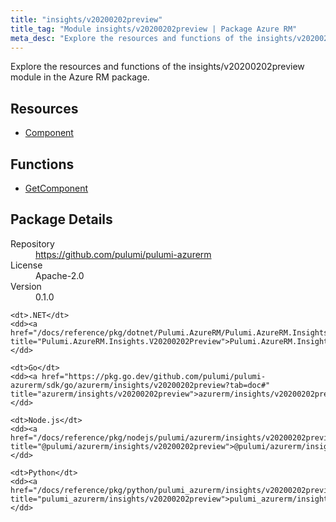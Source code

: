 ```yaml
---
title: "insights/v20200202preview"
title_tag: "Module insights/v20200202preview | Package Azure RM"
meta_desc: "Explore the resources and functions of the insights/v20200202preview module in the Azure RM package."
---
```


<!-- WARNING: this file was generated by Pulumi Docs Generator. -->
<!-- Do not edit by hand unless you're certain you know what you are doing! -->

Explore the resources and functions of the insights/v20200202preview module in the Azure RM package.

<h2 id="resources">Resources</h2>
<ul class="api">
    <li><a href="component" title="Component"><span class="symbol resource"></span>Component</a></li>
</ul>

<h2 id="functions">Functions</h2>
<ul class="api">
    <li><a href="getcomponent" title="GetComponent"><span class="symbol function"></span>GetComponent</a></li>
</ul>

<h2 id="package-details">Package Details</h2>
<dl class="package-details">
	<dt>Repository</dt>
	<dd><a href="https://github.com/pulumi/pulumi-azurerm">https://github.com/pulumi/pulumi-azurerm</a></dd>
	<dt>License</dt>
	<dd>Apache-2.0</dd>
	<dt>Version</dt>
	<dd>0.1.0</dd>
</dl>



<dl class="tabular">

    <dt>.NET</dt>
    <dd><a href="/docs/reference/pkg/dotnet/Pulumi.AzureRM/Pulumi.AzureRM.Insights.V20200202Preview.html" title="Pulumi.AzureRM.Insights.V20200202Preview">Pulumi.AzureRM.Insights.V20200202Preview</a></dd>

    <dt>Go</dt>
    <dd><a href="https://pkg.go.dev/github.com/pulumi/pulumi-azurerm/sdk/go/azurerm/insights/v20200202preview?tab=doc#" title="azurerm/insights/v20200202preview">azurerm/insights/v20200202preview</a></dd>

    <dt>Node.js</dt>
    <dd><a href="/docs/reference/pkg/nodejs/pulumi/azurerm/insights/v20200202preview/#" title="@pulumi/azurerm/insights/v20200202preview">@pulumi/azurerm/insights/v20200202preview</a></dd>

    <dt>Python</dt>
    <dd><a href="/docs/reference/pkg/python/pulumi_azurerm/insights/v20200202preview" title="pulumi_azurerm/insights/v20200202preview">pulumi_azurerm/insights/v20200202preview</a></dd>

</dl>

